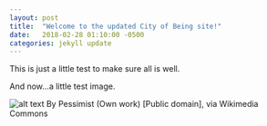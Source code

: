 ```yaml
---
layout: post
title:  "Welcome to the updated City of Being site!"
date:   2018-02-28 01:10:00 -0500
categories: jekyll update
---
```

This is just a little test to make sure all is well.

And now...a little test image.

![alt text](https://upload.wikimedia.org/wikipedia/commons/3/31/York_Minster_Shambles.JPG "York Minster from the Shambles")
By Pessimist (Own work) [Public domain], via Wikimedia Commons
